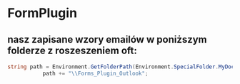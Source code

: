 # FormPlugin

## nasz zapisane wzory emailów w poniższym folderze z roszeszeniem oft: 
 ```c#
 string path = Environment.GetFolderPath(Environment.SpecialFolder.MyDocuments); 
            path += "\\Forms_Plugin_Outlook";
```

